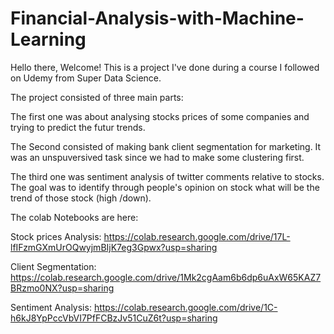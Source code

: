 # Financial-Analysis-with-Machine-Learning
Hello there, Welcome!
This is a project I've done during a course I followed on Udemy from Super Data Science. 

The project consisted of three main parts:

The first one was about analysing stocks prices of some companies and trying to predict the futur trends.  

The Second consisted of making bank client segmentation for marketing. It was an unspuversived task since we had to make some clustering first. 

The third one was sentiment analysis of twitter comments relative to stocks. The goal was to identify through people's opinion on stock what will be the trend of those stock (high /down).

The colab Notebooks are here:

Stock prices Analysis: https://colab.research.google.com/drive/17L-lfIFzmGXmUrOQwyjmBIjK7eg3Gpwx?usp=sharing

Client Segmentation: https://colab.research.google.com/drive/1Mk2cgAam6b6dp6uAxW65KAZ7BRzmo0NX?usp=sharing

Sentiment Analysis: https://colab.research.google.com/drive/1C-h6kJ8YpPccVbVI7PfFCBzJv51CuZ6t?usp=sharing
